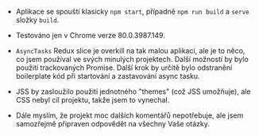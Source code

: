 - Aplikace se spouští klasicky `npm start`, případně `npm run build` a `serve` složky `build`.

- Testováno jen v Chrome verze 80.0.3987.149.
- `AsyncTasks` Redux slice je overkill na tak malou aplikaci, ale je to něco, co jsem používal ve svých minulých projektech. Další možností by bylo použití trackovaných Promise. Další krok by určitě bylo odstranění boilerplate kód při startování a zastavování async tasku.  
- JSS by zasloužilo použití jednotného "themes" (což JSS umožňuje), ale CSS nebyl cíl projektu, takže jsem to vynechal.
- Dále myslím, že projekt moc dalších komentářů nepotřebuje, ale jsem samozřejmě připraven odpovědět na všechny Vaše otázky.